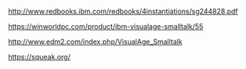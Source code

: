 http://www.redbooks.ibm.com/redbooks/4instantiations/sg244828.pdf

https://winworldpc.com/product/ibm-visualage-smalltalk/55

http://www.edm2.com/index.php/VisualAge_Smalltalk

https://squeak.org/

